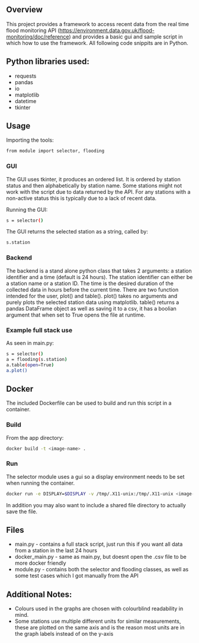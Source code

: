 ## Overview
This project provides a framework to access recent data from the real time flood monitoring API (https://environment.data.gov.uk/flood-monitoring/doc/reference) and provides a basic gui and sample script in which how to use the framework.
All following code snippits are in Python.

## Python libraries used:
- requests
- pandas
- io
- matplotlib
- datetime
- tkinter

## Usage
Importing the tools:
```bash
from module import selector, flooding
```
### GUI
The GUI uses tkinter, it produces an ordered list.
It is ordered by station status and then alphabetically by station name.
Some stations might not work with the script due to data returned by the API. For any stations with a non-active status this is typically due to a lack of recent data.

Running the GUI:
```bash
s = selector()
```
The GUI returns the selected station as a string, called by:
```bash
s.station
```

### Backend
The backend is a stand alone python class that takes 2 arguments: a station identifier and a time (default is 24 hours). The station identifier can either be a station name or a station ID. The time is the desired duration of the collected data in hours before the current time.
There are two function intended for the user, plot() and table(). plot() takes no arguments and purely plots the selected station data using matplotlib. table() returns a pandas DataFrame object as well as saving it to a csv, it has a boolian argument that when set to True opens the file at runtime.

### Example full stack use
As seen in main.py:
```bash
s = selector()
a = flooding(s.station)
a.table(open=True)
a.plot()
```

## Docker
The included Dockerfile can be used to build and run this script in a container.

### Build
From the app directory:
```bash
docker build -t <image-name> .
```

### Run
The selector module uses a gui so a display environment needs to be set when running the container.
```bash
docker run -e DISPLAY=$DISPLAY -v /tmp/.X11-unix:/tmp/.X11-unix <image-name>
```
In addition you may also want to include a shared file directory to actually save the file.

## Files
- main.py - contains a full stack script, just run this if you want all data from a station in the last 24 hours
- docker_main.py - same as main.py, but doesnt open the .csv file to be more docker friendly
- module.py - contains both the selector and flooding classes, as well as some test cases which I got manually from the API

## Additional Notes:
- Colours used in the graphs are chosen with colourblind readability in mind.
- Some stations use multiple different units for similar measurements, these are plotted on the same axis and is the reason most units are in the graph labels instead of on the y-axis